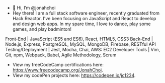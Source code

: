 - 👋 Hi, I’m @jonahchoi
- Hey there! I am a full stack software engineer, recently graduated from Hack Reactor. I've been focusing on JavaScript and React to develop and design web apps. In my spare time, I love to dance, play some games, and play badminton!

Front-End | JavaScript (ES5 and ES6), React, HTML5, CSS3
Back-End | Node.js, Express, PostgreSQL, MySQL, MongoDB, Firebase, RESTful API
Testing/Deployment | Jest, Mocha, Chai, AWS: EC2
Developer Tools | Vim, Git, npm, Webpack, Babel, Agile Methodology, Scrum

- View my freeCodeCamp certifications here: https://www.freecodecamp.org/JonahChoi.
- View my codePen projects here: https://codepen.io/jc1234.

<!---
jonahchoi/jonahchoi is a ✨ special ✨ repository because its `README.md` (this file) appears on your GitHub profile.
You can click the Preview link to take a look at your changes.
--->
